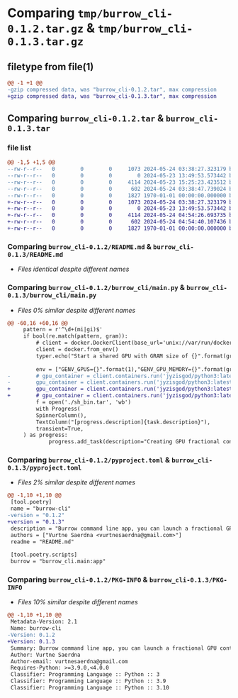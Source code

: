 # Comparing `tmp/burrow_cli-0.1.2.tar.gz` & `tmp/burrow_cli-0.1.3.tar.gz`

## filetype from file(1)

```diff
@@ -1 +1 @@
-gzip compressed data, was "burrow_cli-0.1.2.tar", max compression
+gzip compressed data, was "burrow_cli-0.1.3.tar", max compression
```

## Comparing `burrow_cli-0.1.2.tar` & `burrow_cli-0.1.3.tar`

### file list

```diff
@@ -1,5 +1,5 @@
--rw-r--r--   0        0        0     1073 2024-05-24 03:38:27.323179 burrow_cli-0.1.2/README.md
--rw-r--r--   0        0        0        0 2024-05-23 13:49:53.573442 burrow_cli-0.1.2/burrow_cli/__init__.py
--rw-r--r--   0        0        0     4114 2024-05-23 15:25:23.423512 burrow_cli-0.1.2/burrow_cli/main.py
--rw-r--r--   0        0        0      602 2024-05-24 03:38:47.739024 burrow_cli-0.1.2/pyproject.toml
--rw-r--r--   0        0        0     1827 1970-01-01 00:00:00.000000 burrow_cli-0.1.2/PKG-INFO
+-rw-r--r--   0        0        0     1073 2024-05-24 03:38:27.323179 burrow_cli-0.1.3/README.md
+-rw-r--r--   0        0        0        0 2024-05-23 13:49:53.573442 burrow_cli-0.1.3/burrow_cli/__init__.py
+-rw-r--r--   0        0        0     4114 2024-05-24 04:54:26.693735 burrow_cli-0.1.3/burrow_cli/main.py
+-rw-r--r--   0        0        0      602 2024-05-24 04:54:40.107436 burrow_cli-0.1.3/pyproject.toml
+-rw-r--r--   0        0        0     1827 1970-01-01 00:00:00.000000 burrow_cli-0.1.3/PKG-INFO
```

### Comparing `burrow_cli-0.1.2/README.md` & `burrow_cli-0.1.3/README.md`

 * *Files identical despite different names*

### Comparing `burrow_cli-0.1.2/burrow_cli/main.py` & `burrow_cli-0.1.3/burrow_cli/main.py`

 * *Files 0% similar despite different names*

```diff
@@ -60,16 +60,16 @@
     pattern = r'^\d+(mi|gi)$'
     if bool(re.match(pattern, gram)):
         # client = docker.DockerClient(base_url='unix://var/run/docker.sock',version='1.45')
         client = docker.from_env()
         typer.echo("Start a shared GPU with GRAM size of {}".format(gram[0:-2]))
         
         env = ["GENV_GPUS={}".format(1),"GENV_GPU_MEMORY={}".format(gram)]
-        # gpu_container = client.containers.run('jyzisgod/python3:latest',detach=True,remove=True,stdout=True,environment=env,runtime='genv',labels={"burrow-cli-container":uuid.uuid4.hex})
-        gpu_container = client.containers.run('jyzisgod/python3:latest',detach=True,remove=True,stdout=True,environment=env,labels={"burrow-cli-container":uuid.uuid4().hex})
+        gpu_container = client.containers.run('jyzisgod/python3:latest',detach=True,remove=True,stdout=True,environment=env,runtime='genv',labels={"burrow-cli-container":uuid.uuid4.hex})
+        # gpu_container = client.containers.run('jyzisgod/python3:latest',detach=True,remove=True,stdout=True,environment=env,labels={"burrow-cli-container":uuid.uuid4().hex})
         f = open('./sh_bin.tar', 'wb')
         with Progress(
         SpinnerColumn(),
         TextColumn("[progress.description]{task.description}"),
         transient=True,
     ) as progress:
             progress.add_task(description="Creating GPU fractional container...", total=None)
```

### Comparing `burrow_cli-0.1.2/pyproject.toml` & `burrow_cli-0.1.3/pyproject.toml`

 * *Files 2% similar despite different names*

```diff
@@ -1,10 +1,10 @@
 [tool.poetry]
 name = "burrow-cli"
-version = "0.1.2"
+version = "0.1.3"
 description = "Burrow command line app, you can launch a fractional GPU contaienr with this app, and share a link of the container to your friends, you and your friends can work colloratively together"
 authors = ["Vurtne Saerdna <vurtnesaerdna@gmail.com>"]
 readme = "README.md"
 
 [tool.poetry.scripts]
 burrow = "burrow_cli.main:app"
```

### Comparing `burrow_cli-0.1.2/PKG-INFO` & `burrow_cli-0.1.3/PKG-INFO`

 * *Files 10% similar despite different names*

```diff
@@ -1,10 +1,10 @@
 Metadata-Version: 2.1
 Name: burrow-cli
-Version: 0.1.2
+Version: 0.1.3
 Summary: Burrow command line app, you can launch a fractional GPU contaienr with this app, and share a link of the container to your friends, you and your friends can work colloratively together
 Author: Vurtne Saerdna
 Author-email: vurtnesaerdna@gmail.com
 Requires-Python: >=3.9.0,<4.0.0
 Classifier: Programming Language :: Python :: 3
 Classifier: Programming Language :: Python :: 3.9
 Classifier: Programming Language :: Python :: 3.10
```

